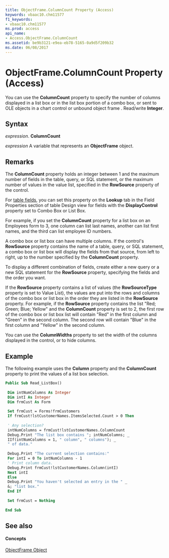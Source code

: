 ```yaml
---
title: ObjectFrame.ColumnCount Property (Access)
keywords: vbaac10.chm11577
f1_keywords:
- vbaac10.chm11577
ms.prod: access
api_name:
- Access.ObjectFrame.ColumnCount
ms.assetid: be9b3121-e9ea-eb78-5165-0a9d5f209b32
ms.date: 06/08/2017
---
```



# ObjectFrame.ColumnCount Property (Access)

You can use the **ColumnCount** property to specify the number of columns displayed in a list box or in the list box portion of a combo box, or sent to OLE objects in a chart control or unbound object frame . Read/write **Integer**.


## Syntax

 _expression_. **ColumnCount**

 _expression_ A variable that represents an **ObjectFrame** object.


## Remarks

The **ColumnCount** property holds an integer between 1 and the maximum number of fields in the table, query, or SQL statement, or the maximum number of values in the value list, specified in the **RowSource** property of the control.

For [table fields](table-field.md), you can set this property on the **Lookup** tab in the Field Properties section of table Design view for fields with the **DisplayControl** property set to Combo Box or List Box.

For example, if you set the **ColumnCount** property for a list box on an Employees form to 3, one column can list last names, another can list first names, and the third can list employee ID numbers.

A combo box or list box can have multiple columns. If the control's **RowSource** property contains the name of a table, query, or SQL statement, a combo box or list box will display the fields from that source, from left to right, up to the number specified by the **ColumnCount** property.

To display a different combination of fields, create either a new query or a new SQL statement for the **RowSource** property, specifying the fields and the order you want.

If the **RowSource** property contains a list of values (the **RowSourceType** property is set to Value List), the values are put into the rows and columns of the combo box or list box in the order they are listed in the **RowSource** property. For example, if the **RowSource** property contains the list "Red; Green; Blue; Yellow" and the **ColumnCount** property is set to 2, the first row of the combo box or list box list will contain "Red" in the first column and "Green" in the second column. The second row will contain "Blue" in the first column and "Yellow" in the second column.

You can use the **ColumnWidths** property to set the width of the columns displayed in the control, or to hide columns.


## Example

The following example uses the **Column** property and the **ColumnCount** property to print the values of a list box selection.


```vb
Public Sub Read_ListBox() 
 
 Dim intNumColumns As Integer 
 Dim intI As Integer 
 Dim frmCust As Form 
 
 Set frmCust = Forms!frmCustomers 
 If frmCust!lstCustomerNames.ItemsSelected.Count > 0 Then 
 
 ' Any selection? 
 intNumColumns = frmCust!lstCustomerNames.ColumnCount 
 Debug.Print "The list box contains "; intNumColumns; _ 
 IIf(intNumColumns = 1, " column", " columns"); _ 
 " of data." 
 
 Debug.Print "The current selection contains:" 
 For intI = 0 To intNumColumns - 1 
 ' Print column data. 
 Debug.Print frmCust!lstCustomerNames.Column(intI) 
 Next intI 
 Else 
 Debug.Print "You haven't selected an entry in the " _ 
 &; "list box." 
 End If 
 
 Set frmCust = Nothing 
 
End Sub
```


## See also


#### Concepts


[ObjectFrame Object](objectframe-object-access.md)

